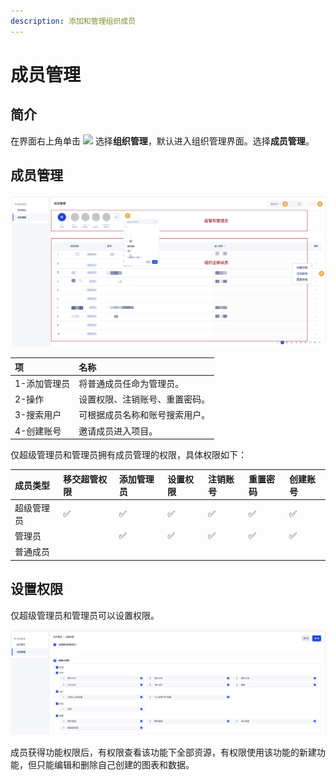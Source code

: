 ```yaml
---
description: 添加和管理组织成员
---
```


# 成员管理

## 简介

在界面右上角单击 ![](https://docs.growingio.com/.gitbook/assets/-Lo08UtW7H58ehFKeZ4g-Lsu2CWi8CGylwC7jWSB-LsuPIbtjENP0zZy9KaU2019-10-10_18-59-32.png) 选择**组织管理**，默认进入组织管理界面。选择**成员管理**。

## 成员管理

![&#x6210;&#x5458;&#x7BA1;&#x7406;](../../.gitbook/assets/image%20%28171%29.png)

| 项 | 名称 |
| :--- | :--- |
| 1-添加管理员 | 将普通成员任命为管理员。 |
| 2-操作 | 设置权限、注销账号、重置密码。 |
| 3-搜索用户 | 可根据成员名称和账号搜索用户。 |
| 4-创建账号 | 邀请成员进入项目。 |

仅超级管理员和管理员拥有成员管理的权限，具体权限如下：

| 成员类型 | 移交超管权限 | 添加管理员 | 设置权限 | 注销账号 | 重置密码 | 创建账号 |
| :--- | :--- | :--- | :--- | :--- | :--- | :--- |
| 超级管理员 | ✅ | ✅ | ✅ | ✅ | ✅ | ✅ |
| 管理员 |  | ✅ | ✅ | ✅ | ✅ | ✅ |
| 普通成员 |  |  |  |  |  |  |

## 设置权限

仅超级管理员和管理员可以设置权限。

![&#x8BBE;&#x7F6E;&#x6743;&#x9650;](../../.gitbook/assets/image%20%28120%29.png)

成员获得功能权限后，有权限查看该功能下全部资源，有权限使用该功能的新建功能，但只能编辑和删除自己创建的图表和数据。

